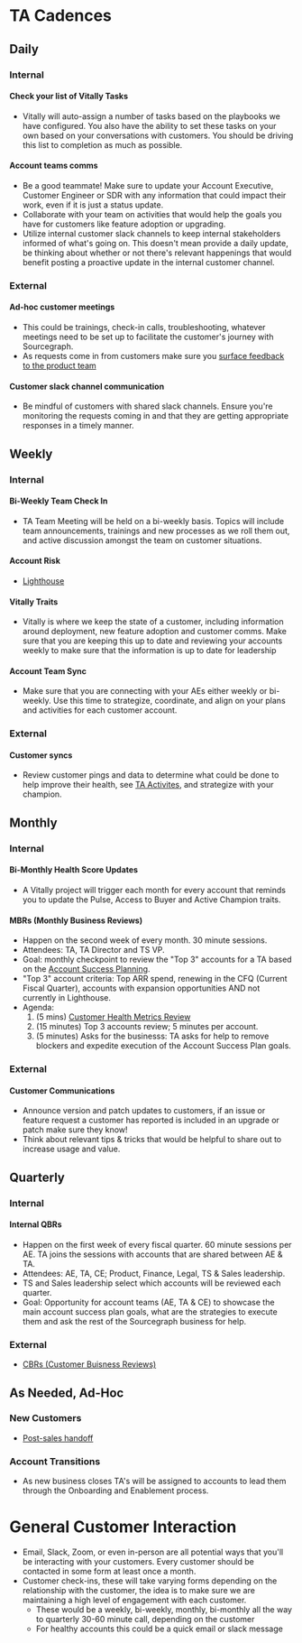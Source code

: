 # TA Cadences

## Daily

### Internal

#### Check your list of Vitally Tasks

- Vitally will auto-assign a number of tasks based on the playbooks we have configured. You also have the ability to set these tasks on your own based on your conversations with customers. You should be driving this list to completion as much as possible.

#### Account teams comms

- Be a good teammate! Make sure to update your Account Executive, Customer Engineer or SDR with any information that could impact their work, even if it is just a status update.
- Collaborate with your team on activities that would help the goals you have for customers like feature adoption or upgrading.
- Utilize internal customer slack channels to keep internal stakeholders informed of what's going on. This doesn't mean provide a daily update, be thinking about whether or not there's relevant happenings that would benefit posting a proactive update in the internal customer channel.

### External

#### Ad-hoc customer meetings

- This could be trainings, check-in calls, troubleshooting, whatever meetings need to be set up to facilitate the customer's journey with Sourcegraph.
- As requests come in from customers make sure you [surface feedback to the product team](../../../product/process/feedback/surfacing_product_feedback.md)

#### Customer slack channel communication

- Be mindful of customers with shared slack channels. Ensure you're monitoring the requests coming in and that they are getting appropriate responses in a timely manner.

## Weekly

### Internal

#### Bi-Weekly Team Check In

- TA Team Meeting will be held on a bi-weekly basis. Topics will include team announcements, trainings and new processes as we roll them out, and active discussion amongst the team on customer situations.

#### Account Risk

- [Lighthouse](../team-culture/working-with-customers.md#sts=Lighthouse%20Program)

#### Vitally Traits

- Vitally is where we keep the state of a customer, including information around deployment, new feature adoption and customer comms. Make sure that you are keeping this up to date and reviewing your accounts weekly to make sure that the information is up to date for leadership

#### Account Team Sync

- Make sure that you are connecting with your AEs either weekly or bi-weekly. Use this time to strategize, coordinate, and align on your plans and activities for each customer account.

### External

#### Customer syncs

- Review customer pings and data to determine what could be done to help improve their health, see [TA Activites](./ta-scenarios.md), and strategize with your champion.

## Monthly

### Internal

#### Bi-Monthly Health Score Updates

- A Vitally project will trigger each month for every account that reminds you to update the Pulse, Access to Buyer and Active Champion traits.

#### MBRs (Monthly Business Reviews)

- Happen on the second week of every month. 30 minute sessions.
- Attendees: TA, TA Director and TS VP.
- Goal: monthly checkpoint to review the "Top 3" accounts for a TA based on the [Account Success Planning](../team-culture/working-with-customers.md#success-plans).
- "Top 3" account criteria: Top ARR spend, renewing in the CFQ (Current Fiscal Quarter), accounts with expansion opportunities AND not currently in Lighthouse.
- Agenda:
  1. (5 mins) [Customer Health Metrics Review](https://sourcegraph.vitally.io/hubs/c6b472f7-01b4-45ce-b95b-749b9a4d1f24/7fa20112-4023-47a2-8a44-50d1179b0d03)
  2. (15 minutes) Top 3 accounts review; 5 minutes per account.
  3. (5 minutes) Asks for the businesss: TA asks for help to remove blockers and expedite execution of the Account Success Plan goals.

### External

#### Customer Communications

- Announce version and patch updates to customers, if an issue or feature request a customer has reported is included in an upgrade or patch make sure they know!
- Think about relevant tips & tricks that would be helpful to share out to increase usage and value.

## Quarterly

### Internal

#### Internal QBRs

- Happen on the first week of every fiscal quarter. 60 minute sessions per AE. TA joins the sessions with accounts that are shared between AE & TA.
- Attendees: AE, TA, CE; Product, Finance, Legal, TS & Sales leadership.
- TS and Sales leadership select which accounts will be reviewed each quarter.
- Goal: Opportunity for account teams (AE, TA & CE) to showcase the main account success plan goals, what are the strategies to execute them and ask the rest of the Sourcegraph business for help.

### External

- [CBRs (Customer Buisness Reviews)](../team-culture/working-with-customers.md#cbrs)

## As Needed, Ad-Hoc

### New Customers

- [Post-sales handoff](../team-culture/working-with-customers.md#post-sales-handoff)

### Account Transitions

- As new business closes TA's will be assigned to accounts to lead them through the Onboarding and Enablement process.

# General Customer Interaction

- Email, Slack, Zoom, or even in-person are all potential ways that you'll be interacting with your customers. Every customer should be contacted in some form at least once a month.
- Customer check-ins, these will take varying forms depending on the relationship with the customer, the idea is to make sure we are maintaining a high level of engagement with each customer.
  - These would be a weekly, bi-weekly, monthly, bi-monthly all the way to quarterly 30-60 minute call, depending on the customer
  - For healthy accounts this could be a quick email or slack message

